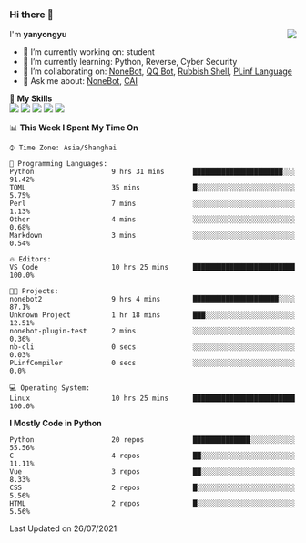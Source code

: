### Hi there 👋

<a href="#">
  <img align="right" src="https://github-readme-stats.vercel.app/api?username=yanyongyu&count_private=true&show_icons=true&bg_color=15,f2f7fd,E0EAFC" />
</a>

I'm **yanyongyu**

- 🔭 I’m currently working on: student
- 🌱 I’m currently learning: Python, Reverse, Cyber Security
- 👯 I’m collaborating on: [NoneBot](https://github.com/nonebot), [QQ Bot](https://github.com/Mrs4s/go-cqhttp), [Rubbish Shell](https://github.com/yanyongyu/rubbish), [PLinf Language](https://github.com/yanyongyu/PLinf)
- 💬 Ask me about: [NoneBot](https://github.com/nonebot), [CAI](https://github.com/cscs181/CAI)

🌟 **My Skills**  
![](https://img.shields.io/badge/-Python-3e74a2?style=flat-square&logo=Python&logoColor=fff)
![](https://img.shields.io/badge/-Vue-4fc08d?style=flat-square&logo=Vue.js&logoColor=fff)
![](https://img.shields.io/badge/-Node.js-339933?style=flat-square&logo=Node.js&logoColor=fff)
![](https://img.shields.io/badge/-Docker-2496ED?style=flat-square&logo=Docker&logoColor=fff)
![](https://img.shields.io/badge/-Linux-000000?style=flat-square&logo=Linux&logoColor=fff)

<!--START_SECTION:waka-->
📊 **This Week I Spent My Time On** 

```text
⌚︎ Time Zone: Asia/Shanghai

💬 Programming Languages: 
Python                   9 hrs 31 mins       ██████████████████████░░░   91.42% 
TOML                     35 mins             █░░░░░░░░░░░░░░░░░░░░░░░░   5.75% 
Perl                     7 mins              ░░░░░░░░░░░░░░░░░░░░░░░░░   1.13% 
Other                    4 mins              ░░░░░░░░░░░░░░░░░░░░░░░░░   0.68% 
Markdown                 3 mins              ░░░░░░░░░░░░░░░░░░░░░░░░░   0.54%

🔥 Editors: 
VS Code                  10 hrs 25 mins      █████████████████████████   100.0%

🐱‍💻 Projects: 
nonebot2                 9 hrs 4 mins        █████████████████████░░░░   87.1% 
Unknown Project          1 hr 18 mins        ███░░░░░░░░░░░░░░░░░░░░░░   12.51% 
nonebot-plugin-test      2 mins              ░░░░░░░░░░░░░░░░░░░░░░░░░   0.36% 
nb-cli                   0 secs              ░░░░░░░░░░░░░░░░░░░░░░░░░   0.03% 
PLinfCompiler            0 secs              ░░░░░░░░░░░░░░░░░░░░░░░░░   0.0%

💻 Operating System: 
Linux                    10 hrs 25 mins      █████████████████████████   100.0%

```

**I Mostly Code in Python** 

```text
Python                   20 repos            ██████████████░░░░░░░░░░░   55.56% 
C                        4 repos             ██░░░░░░░░░░░░░░░░░░░░░░░   11.11% 
Vue                      3 repos             ██░░░░░░░░░░░░░░░░░░░░░░░   8.33% 
CSS                      2 repos             █░░░░░░░░░░░░░░░░░░░░░░░░   5.56% 
HTML                     2 repos             █░░░░░░░░░░░░░░░░░░░░░░░░   5.56%

```



 Last Updated on 26/07/2021
<!--END_SECTION:waka-->
